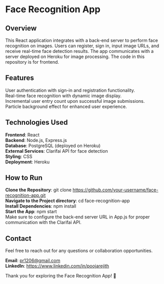 # Face Recognition App
## Overview
This React application integrates with a back-end server to perform face recognition on images. Users can register, sign in, input image URLs, and receive real-time face detection results. The app communicates with a server deployed on Heroku for image processing. The code in this repository is for frontend.

## Features
User authentication with sign-in and registration functionality. \
Real-time face recognition with dynamic image display. \
Incremental user entry count upon successful image submissions. \
Particle background effect for enhanced user experience.

## Technologies Used
<b>Frontend</b>: React \
<b>Backend</b>: Node.js, Express.js \
<b>Database</b>: PostgreSQL (deployed on Heroku) \
<b>External Services</b>: Clarifai API for face detection \
<b>Styling</b>: CSS \
<b>Deployment</b>: Heroku

## How to Run
<b>Clone the Repository</b>: git clone https://github.com/your-username/face-recognition-app.git \
<b>Navigate to the Project directory</b>: cd face-recognition-app \
<b>Install Dependencies</b>: npm install \
<b>Start the App</b>: npm start \
Make sure to configure the back-end server URL in App.js for proper communication with the Clarifai API.

## Contact
Feel free to reach out for any questions or collaboration opportunities.

<b>Email</b>: pr1206@gmail.com \
<b>LinkedIn</b>: https://www.linkedin.com/in/poojarejith

Thank you for exploring the Face Recognition App! 🌟
